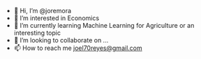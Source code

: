 - 👋 Hi, I’m @joremora
- 👀 I’m interested in Economics
- 🌱 I’m currently learning Machine Learning for Agriculture or an interesting topic
- 💞️ I’m looking to collaborate on ...
- 📫 How to reach me joel70reyes@gmail.com

<!---
joremora/joremora is a ✨ special ✨ repository because its `README.md` (this file) appears on your GitHub profile.
You can click the Preview link to take a look at your changes.
--->
